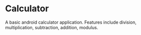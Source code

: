 # Calculator
A basic android calculator application.
Features include division, multiplication, subtraction, addition, modulus. 
